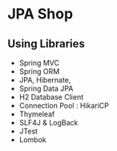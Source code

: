 # JPA Shop

## Using Libraries

- Spring MVC
- Spring ORM
- JPA, Hibernate, 
- Spring Data JPA
- H2 Database Client
- Connection Pool : HikariCP
- Thymeleaf
- SLF4J & LogBack
- JTest
- Lombok